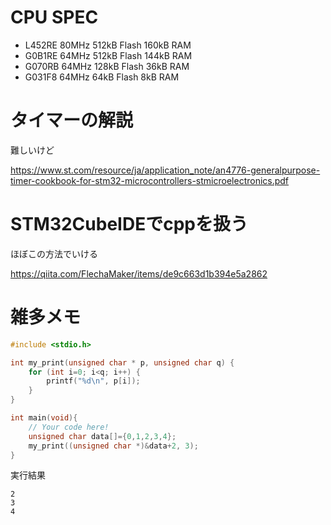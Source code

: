 # CPU SPEC

- L452RE 80MHz 512kB Flash 160kB RAM
- G0B1RE 64MHz 512kB Flash 144kB RAM
- G070RB 64MHz 128kB Flash 36kB RAM
- G031F8 64MHz 64kB Flash 8kB RAM

# タイマーの解説

難しいけど

https://www.st.com/resource/ja/application_note/an4776-generalpurpose-timer-cookbook-for-stm32-microcontrollers-stmicroelectronics.pdf

# STM32CubeIDEでcppを扱う

ほぼこの方法でいける

https://qiita.com/FlechaMaker/items/de9c663d1b394e5a2862

# 雑多メモ

```main.c
#include <stdio.h>

int my_print(unsigned char * p, unsigned char q) {
    for (int i=0; i<q; i++) {
        printf("%d\n", p[i]);
    }
}

int main(void){
    // Your code here!
    unsigned char data[]={0,1,2,3,4};
    my_print((unsigned char *)&data+2, 3);
}
```
実行結果
```
2
3
4
```
